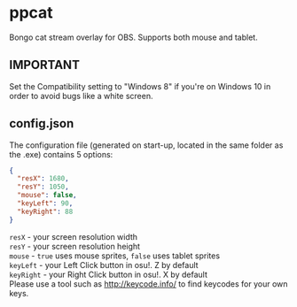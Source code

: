 # ppcat
Bongo cat stream overlay for OBS.
Supports both mouse and tablet.

## IMPORTANT
Set the Compatibility setting to "Windows 8" if you're on Windows 10 in order to avoid bugs like a white screen.

## config.json
The configuration file (generated on start-up, located in the same folder as the .exe) contains 5 options:
```json
{
  "resX": 1680,
  "resY": 1050,
  "mouse": false,
  "keyLeft": 90,
  "keyRight": 88
}
```
`resX` - your screen resolution width  
`resY` - your screen resolution height  
`mouse` - `true` uses mouse sprites, `false` uses tablet sprites  
`keyLeft` - your Left Click button in osu!. Z by default  
`keyRight` - your Right Click button in osu!. X by default  
Please use a tool such as http://keycode.info/ to find keycodes for your own keys.
